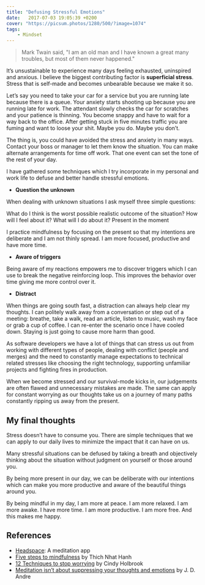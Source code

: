 ```yaml
---
title: "Defusing Stressful Emotions"
date:   2017-07-03 19:05:39 +0200
cover: "https://picsum.photos/1280/500/?image=1074"
tags: 
    - Mindset
---
```


> Mark Twain said, "I am an old man and I have known a great many troubles, 
  but most of them never happened."

It’s unsustainable to experience many days feeling exhausted, uninspired and anxious. 
I believe the biggest contributing factor is **superficial stress**. Stress that is self-made 
and becomes unbearable because we make it so.

Let’s say you need to take your car for a service but you are running late because there 
is a queue. Your anxiety starts shooting up because you are running late for work. The attendant 
slowly checks the car for scratches and your patience is thinning. You become snappy and 
have to wait for a way back to the office. After getting stuck in five minutes traffic 
you are fuming and want to loose your shit. Maybe you do. Maybe you don’t.

The thing is, you could have avoided the stress and anxiety in many ways. Contact your boss 
or manager to let them know the situation. You can make alternate arrangements for time off work. 
That one event can set the tone of the rest of your day.

I have gathered some techniques which I try incorporate in my personal and work life to defuse 
and better handle stressful emotions.

* **Question the unknown**

When dealing with unknown situations I ask myself three simple questions:

What do I think is the worst possible realistic outcome of the situation?
How will I feel about it?
What will I do about it?
Present in the moment

I practice mindfulness by focusing on the present so that my intentions are deliberate and I 
am not thinly spread. I am more focused, productive and have more time.

* **Aware of triggers**

Being aware of my reactions empowers me to discover triggers which I can use to break the negative 
reinforcing loop. This improves the behavior over time giving me more control over it.

* **Distract**

When things are going south fast, a distraction can always help clear my thoughts. I can politely 
walk away from a conversation or step out of a meeting: breathe, take a walk, read an article, listen 
to music, wash my face or grab a cup of coffee. I can re-enter the scenario once I have cooled down. 
Staying is just going to cause more harm than good.

As software developers we have a lot of things that can stress us out from working with different 
types of people, dealing with conflict (people and merges) and the need to constantly manage expectations 
to technical related stresses like choosing the right technology, supporting unfamiliar projects and 
fighting fires in production.

When we become stressed and our survival-mode kicks in, our judgements are often flawed and unnecessary 
mistakes are made. The same can apply for constant worrying as our thoughts take us on a journey of many 
paths constantly ripping us away from the present.

## My final thoughts
Stress doesn’t have to consume you. There are simple techniques that we can 
apply to our daily lives to minimize the impact that it can have on us.

Many stressful situations can be defused by taking a breath and objectively thinking about the 
situation without judgment on yourself or those around you.

By being more present in our day, we can be deliberate with our intentions which can make you more 
productive and aware of the beautiful things around you.

By being mindful in my day, I am more at peace. I am more relaxed. I am more awake. I have more time. 
I am more productive. I am more free. And this makes me happy.

## References

* [Headspace](https://www.headspace.com/): A meditation app
* [Five steps to mindfulness](https://www.mindful.org/five-steps-to-mindfulness/) by Thich Nhat Hanh
* [12 Techniques to stop worrying](http://www.pickthebrain.com/blog/stop-worrying/) by Cindy Holbrook
* [Meditation isn’t about suppressing your thoughts and emotions](https://medium.com/meditation-without-mysticism/meditation-isn-t-about-suppressing-your-thoughts-and-emotions-4de935d61213) by J. D. Andre
